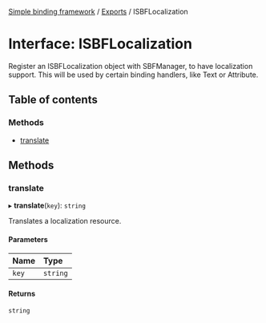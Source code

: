 [Simple binding framework](../README.md) / [Exports](../modules.md) / ISBFLocalization

# Interface: ISBFLocalization

Register an ISBFLocalization object with SBFManager, to have localization support.
This will be used by certain binding handlers, like Text or Attribute.

## Table of contents

### Methods

- [translate](ISBFLocalization.md#translate)

## Methods

### translate

▸ **translate**(`key`): `string`

Translates a localization resource.

#### Parameters

| Name | Type |
| :------ | :------ |
| `key` | `string` |

#### Returns

`string`
